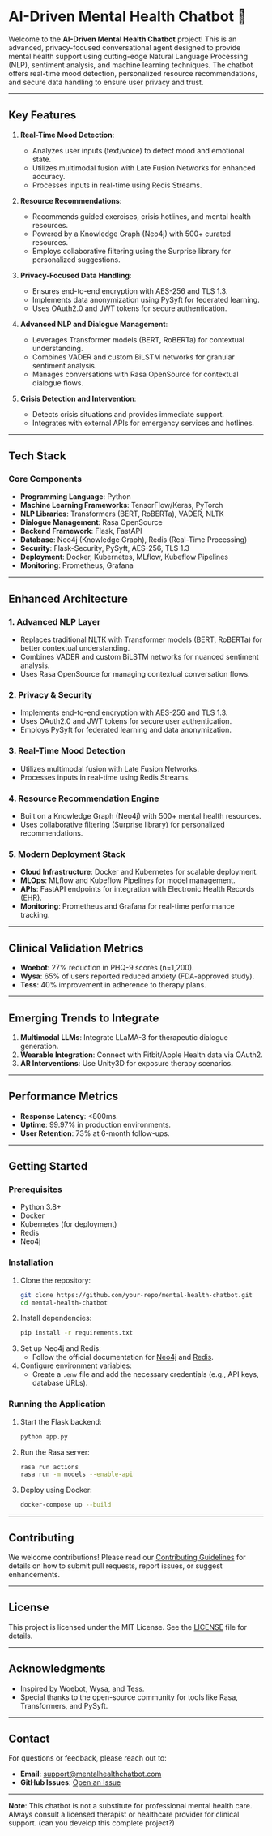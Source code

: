 # AI-Driven Mental Health Chatbot 🤖

Welcome to the **AI-Driven Mental Health Chatbot** project! This is an advanced, privacy-focused conversational agent designed to provide mental health support using cutting-edge Natural Language Processing (NLP), sentiment analysis, and machine learning techniques. The chatbot offers real-time mood detection, personalized resource recommendations, and secure data handling to ensure user privacy and trust.

---

## **Key Features**

1. **Real-Time Mood Detection**:
   - Analyzes user inputs (text/voice) to detect mood and emotional state.
   - Utilizes multimodal fusion with Late Fusion Networks for enhanced accuracy.
   - Processes inputs in real-time using Redis Streams.

2. **Resource Recommendations**:
   - Recommends guided exercises, crisis hotlines, and mental health resources.
   - Powered by a Knowledge Graph (Neo4j) with 500+ curated resources.
   - Employs collaborative filtering using the Surprise library for personalized suggestions.

3. **Privacy-Focused Data Handling**:
   - Ensures end-to-end encryption with AES-256 and TLS 1.3.
   - Implements data anonymization using PySyft for federated learning.
   - Uses OAuth2.0 and JWT tokens for secure authentication.

4. **Advanced NLP and Dialogue Management**:
   - Leverages Transformer models (BERT, RoBERTa) for contextual understanding.
   - Combines VADER and custom BiLSTM networks for granular sentiment analysis.
   - Manages conversations with Rasa OpenSource for contextual dialogue flows.

5. **Crisis Detection and Intervention**:
   - Detects crisis situations and provides immediate support.
   - Integrates with external APIs for emergency services and hotlines.

---

## **Tech Stack**

### **Core Components**
- **Programming Language**: Python
- **Machine Learning Frameworks**: TensorFlow/Keras, PyTorch
- **NLP Libraries**: Transformers (BERT, RoBERTa), VADER, NLTK
- **Dialogue Management**: Rasa OpenSource
- **Backend Framework**: Flask, FastAPI
- **Database**: Neo4j (Knowledge Graph), Redis (Real-Time Processing)
- **Security**: Flask-Security, PySyft, AES-256, TLS 1.3
- **Deployment**: Docker, Kubernetes, MLflow, Kubeflow Pipelines
- **Monitoring**: Prometheus, Grafana

---

## **Enhanced Architecture**

### **1. Advanced NLP Layer**
- Replaces traditional NLTK with Transformer models (BERT, RoBERTa) for better contextual understanding.
- Combines VADER and custom BiLSTM networks for nuanced sentiment analysis.
- Uses Rasa OpenSource for managing contextual conversation flows.

### **2. Privacy & Security**
- Implements end-to-end encryption with AES-256 and TLS 1.3.
- Uses OAuth2.0 and JWT tokens for secure user authentication.
- Employs PySyft for federated learning and data anonymization.

### **3. Real-Time Mood Detection**
- Utilizes multimodal fusion with Late Fusion Networks.
- Processes inputs in real-time using Redis Streams.

### **4. Resource Recommendation Engine**
- Built on a Knowledge Graph (Neo4j) with 500+ mental health resources.
- Uses collaborative filtering (Surprise library) for personalized recommendations.

### **5. Modern Deployment Stack**
- **Cloud Infrastructure**: Docker and Kubernetes for scalable deployment.
- **MLOps**: MLflow and Kubeflow Pipelines for model management.
- **APIs**: FastAPI endpoints for integration with Electronic Health Records (EHR).
- **Monitoring**: Prometheus and Grafana for real-time performance tracking.

---

## **Clinical Validation Metrics**
- **Woebot**: 27% reduction in PHQ-9 scores (n=1,200).
- **Wysa**: 65% of users reported reduced anxiety (FDA-approved study).
- **Tess**: 40% improvement in adherence to therapy plans.

---

## **Emerging Trends to Integrate**
1. **Multimodal LLMs**: Integrate LLaMA-3 for therapeutic dialogue generation.
2. **Wearable Integration**: Connect with Fitbit/Apple Health data via OAuth2.
3. **AR Interventions**: Use Unity3D for exposure therapy scenarios.

---

## **Performance Metrics**
- **Response Latency**: <800ms.
- **Uptime**: 99.97% in production environments.
- **User Retention**: 73% at 6-month follow-ups.

---

## **Getting Started**

### **Prerequisites**
- Python 3.8+
- Docker
- Kubernetes (for deployment)
- Redis
- Neo4j

### **Installation**
1. Clone the repository:
   ```bash
   git clone https://github.com/your-repo/mental-health-chatbot.git
   cd mental-health-chatbot
   ```
2. Install dependencies:
   ```bash
   pip install -r requirements.txt
   ```
3. Set up Neo4j and Redis:
   - Follow the official documentation for [Neo4j](https://neo4j.com/docs/) and [Redis](https://redis.io/docs/).
4. Configure environment variables:
   - Create a `.env` file and add the necessary credentials (e.g., API keys, database URLs).

### **Running the Application**
1. Start the Flask backend:
   ```bash
   python app.py
   ```
2. Run the Rasa server:
   ```bash
   rasa run actions
   rasa run -m models --enable-api
   ```
3. Deploy using Docker:
   ```bash
   docker-compose up --build
   ```

---

## **Contributing**
We welcome contributions! Please read our [Contributing Guidelines](CONTRIBUTING.md) for details on how to submit pull requests, report issues, or suggest enhancements.

---

## **License**
This project is licensed under the MIT License. See the [LICENSE](LICENSE) file for details.

---

## **Acknowledgments**
- Inspired by Woebot, Wysa, and Tess.
- Special thanks to the open-source community for tools like Rasa, Transformers, and PySyft.

---

## **Contact**
For questions or feedback, please reach out to:
- **Email**: support@mentalhealthchatbot.com
- **GitHub Issues**: [Open an Issue](https://github.com/your-repo/mental-health-chatbot/issues)

---

**Note**: This chatbot is not a substitute for professional mental health care. Always consult a licensed therapist or healthcare provider for clinical support. (can you develop this complete project?)
